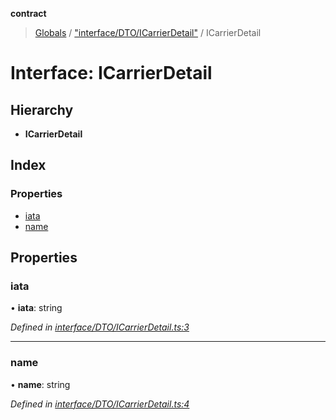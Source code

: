 **contract**

> [Globals](../README.md) / ["interface/DTO/ICarrierDetail"](../modules/_interface_dto_icarrierdetail_.md) / ICarrierDetail

# Interface: ICarrierDetail

## Hierarchy

* **ICarrierDetail**

## Index

### Properties

* [iata](_interface_dto_icarrierdetail_.icarrierdetail.md#iata)
* [name](_interface_dto_icarrierdetail_.icarrierdetail.md#name)

## Properties

### iata

•  **iata**: string

*Defined in [interface/DTO/ICarrierDetail.ts:3](https://github.com/TEAM-B-SOFT2020/LSDContract/blob/cf22cbf/interface/DTO/ICarrierDetail.ts#L3)*

___

### name

•  **name**: string

*Defined in [interface/DTO/ICarrierDetail.ts:4](https://github.com/TEAM-B-SOFT2020/LSDContract/blob/cf22cbf/interface/DTO/ICarrierDetail.ts#L4)*
